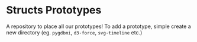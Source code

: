 # Structs Prototypes
A repository to place all our prototypes!
To add a prototype, simple create a new directory (eg. `pygdbmi`, `d3-force`, `svg-timeline` etc.)
